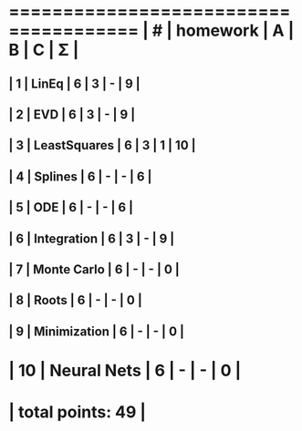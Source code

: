  ======================================
| #  | homework      | A | B | C | Σ   |
 ======================================
| 1  | LinEq         | 6 | 3 | - |  9 |
---------------------------------------
| 2  | EVD           | 6 | 3 | - |  9  |
---------------------------------------
| 3  | LeastSquares  | 6 | 3 | 1 |  10  |
---------------------------------------
| 4  | Splines       | 6 | - | - |  6  |
---------------------------------------
| 5  | ODE           | 6 | - | - |  6  |
---------------------------------------
| 6  | Integration   | 6 | 3 | - |  9  |
---------------------------------------
| 7  | Monte Carlo   | 6 | - | - |  0  |
---------------------------------------
| 8  | Roots         | 6 | - | - |  0  |
---------------------------------------
| 9  | Minimization  | 6 | - | - |  0  |
---------------------------------------
| 10 | Neural Nets   | 6 | - | - |  0  |
 ======================================
|                    total points:  49 |
 ======================================
